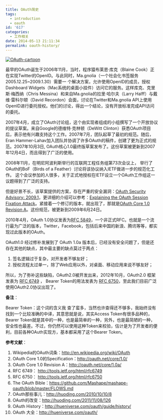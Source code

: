 ```yaml
---
title: OAuth简史
tags:
  - introduction
  - oauth
id: '617'
categories:
  - 工作相关
date: 2014-05-13 21:11:34
permalink: oauth-history/
---
```


[![OAuth-cartoon](http://sexywp.com/wp-content/uploads/2014/05/OAuth-cartoon-300x267.png)](http://sexywp.com/wp-content/uploads/2014/05/OAuth-cartoon.png)

最早的OAuth诞生于2006年11月，当时，程序猿布莱恩·库克（Blaine Cook）正在实现Twitter的OpenID。与此同时，Ma.gnolia（一个社会化书签服务2005.12.25~2009.1.30）需要一 个解决方案，允许使用OpenID的成员，授权Dashboard Widgets（Mac系统的桌面小挂件）访问它的服务。这样库克、克里斯·梅西纳（Chris Messina）和来自Ma.gnolia的拉里·哈尔夫（Larry Halff）与戴维·雷科尔顿（David Recordon）会面，讨论在Twitter和Ma.gnolia API上使用OpenID进行委托授权。他们的讨论，得出一个结论，没有开放标准完成API访问的委托。
<!-- more -->
2007年4月，成立了OAuth讨论组，这个由实现者组成的小组撰写了一个开放协议的提议草案。来自Google的德维特·克林顿（DeWitt Clinton）获悉OAuth项目后，表示他有兴趣支持这个工作。2007年7月，团队起草了最初的规范。随后，Eran Hammer-Lahav加入团队并协调了许多OAuth的稿件，创建了更为正式的规范。2007年10月3日, OAuth核心1.0最终版草案发布了。这份草案被更新到2007年12月4日，而且得到了广泛的使用。

2008年11月，在明尼阿波利斯举行的互联网工程任务组第73次会议上， 举行了OAuth的BoF（Birds of a Feather）讨论将该协议纳入IETF做进一步的规范化工作。 这个会议参加的人很多，关于正式地授权在IETF设立一个OAuth工作组这一议题得到了广泛的支持。

但是好景不长，该草案提供的方案，存在严重的安全漏洞：[OAuth Security Advisory: 2009.1](http://oauth.net/advisories/2009-1/)，更详细的介绍可以参考：[Explaining the OAuth Session Fixation Attack](http://hueniverse.com/2009/04/explaining-the-oauth-session-fixation-attack/)。紧接着一个修订的版本，就出现了，那就是[OAuth Core 1.0 Revision A](http://oauth.net/core/1.0a/)。这份规范，被更新到2009年6月24日。

2010年4月，OAuth 1.0协议发表为[RFC 5849](http://tools.ietf.org/html/rfc5849)，一个非正式RFC。也就是一个流行最为广泛的版本，Twitter，Facebook，包括后来中国的新浪、腾讯等等，都实现过此版本的OAuth。

OAuth1.0 经过修补发展到了 OAuth 1.0a 版本后，已经没有安全问题了，但是还存在其他的缺点，其中最主要的缺点莫过于两点：

1.  签名逻辑过于复杂，对开发者不够友好；
2.  授权流程太过单一，除了Web应用以外，对桌面、移动应用来说不够友好；

所以，为了弥补这些缺陷，OAuth2.0被开发出来，2012年10月，OAuth2.0 框架发表为 [RFC 6749](http://tools.ietf.org/html/rfc6749) ， Bearer Token的用法发表为 [RFC 6750](http://tools.ietf.org/html/rfc6750)，至此我们目前广泛使用OAuth2.0协议出现了。

**备注**：

Bearer Token：这个词的含义我 查了蛮多，当然也许查得还不够多，我始终没有找到一个比较准确的中译，其意思就是说，其实Access Token有很多品种的，Bearer Token就是其中的一种，也是最简单的一种，另外，也是最简陋的一种，安全性也最差。不过，你仍然可以使用这种Token来校验，估计是为了开发者的便 利，目前各种OAuth实现方，基本都采用了这个Bearer Token。

**参考文献**：

1.  Wikipedia的OAuth词条：http://en.wikipedia.org/wiki/OAuth
2.  OAuth Core 1.0的Specification：http://oauth.net/core/1.0/
3.  OAuth Core 1.0 Revision A：http://oauth.net/core/1.0a/
4.  RFC 6749： http://tools.ietf.org/html/rfc6749
5.  RFC 6750： http://tools.ietf.org/html/rfc6750
6.  The OAuth Bible：https://github.com/Mashape/mashape-oauth/blob/master/FLOWS.md
7.  OAuth那些事儿：http://huoding.com/2010/10/10/8
8.  OAuth的改变：http://huoding.com/2011/11/08/126
9.  OAuth History：http://hueniverse.com/oauth/guide/history/
10.  OAuth 大全：http://hueniverse.com/oauth/
